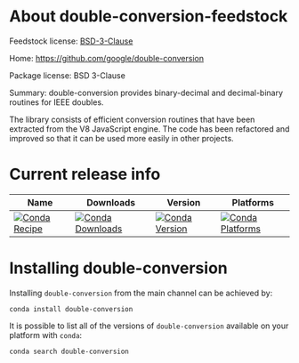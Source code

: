 About double-conversion-feedstock
=======================

Feedstock license: [BSD-3-Clause](LICENSE)

Home: https://github.com/google/double-conversion

Package license: BSD 3-Clause

Summary: double-conversion provides binary-decimal and decimal-binary routines for IEEE doubles.

The library consists of efficient conversion routines that have been extracted from the V8 JavaScript engine. The code has been refactored and improved so that it can be used more easily in other projects.


Current release info
====================

| Name | Downloads | Version | Platforms |
| --- | --- | --- | --- |
| [![Conda Recipe](https://img.shields.io/badge/recipe-double-conversion-green.svg)](https://anaconda.org/anaconda/double-conversion) | [![Conda Downloads](https://img.shields.io/conda/dn/anaconda/double-conversion.svg)](https://anaconda.org/anaconda/double-conversion) | [![Conda Version](https://img.shields.io/conda/vn/anaconda/double-conversion.svg)](https://anaconda.org/anaconda/double-conversion) | [![Conda Platforms](https://img.shields.io/conda/pn/anaconda/double-conversion.svg)](https://anaconda.org/anaconda/double-conversion) |

Installing double-conversion
==================

Installing `double-conversion` from the main channel can be achieved by:

```
conda install double-conversion
```

It is possible to list all of the versions of `double-conversion` available on your platform with `conda`:

```
conda search double-conversion
```